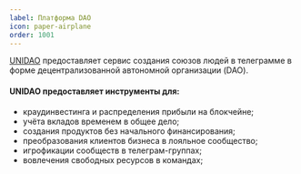 ```yaml
---
label: Платформа DAO
icon: paper-airplane
order: 1001
---
```

<a href="https://t.me/dacombot">UNIDAO</a> предоставляет сервис создания союзов людей в телеграмме в форме децентрализованной автономной организации (DAO). 


#### UNIDAO предоставляет инструменты для:
- краудинвестинга и распределения прибыли на блокчейне; 
- учёта вкладов временем в общее дело;
- создания продуктов без начального финансирования;
- преобразования клиентов бизнеса в лояльное сообщество;
- игрофикации сообществ в телеграм-группах;
- вовлечения свободных ресурсов в командах;
